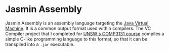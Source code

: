 # Jasmin Assembly

Jasmin Assembly is an assembly language targeting the
[Java Virtual Machine](https://en.wikipedia.org/wiki/Java_virtual_machine). It
is a common output format used within compilers. The VC Compiler project that
I completed for
[UNSW's COMP3131 course](https://www.handbook.unsw.edu.au/undergraduate/courses/2022/COMP3131/?year=2022)
compiles a simple C-like programming language to this format, so that it can be
transpiled into a `.jar` executable.
